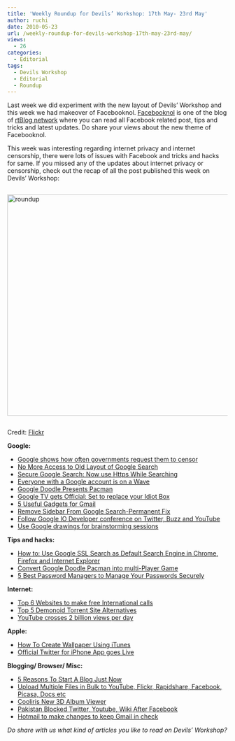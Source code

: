 ```yaml
---
title: 'Weekly Roundup for Devils’ Workshop: 17th May- 23rd May'
author: ruchi
date: 2010-05-23
url: /weekly-roundup-for-devils-workshop-17th-may-23rd-may/
views:
  - 26
categories:
  - Editorial
tags:
  - Devils Workshop
  - Editorial
  - Roundup
---
```

Last week we did experiment with the new layout of Devils’ Workshop and this week we had makeover of Facebooknol. <a href="http://fbknol.com/" onclick="_gaq.push(['_trackEvent', 'outbound-article', 'http://fbknol.com/', 'Facebooknol']);" >Facebooknol</a> is one of the blog of <a href="http://rtblogs.com/" onclick="_gaq.push(['_trackEvent', 'outbound-article', 'http://rtblogs.com/', 'rtBlog network']);" >rtBlog network</a> where you can read all Facebook related post, tips and tricks and latest updates. Do share your views about the new theme of Facebooknol.

This week was interesting regarding internet privacy and internet censorship, there were lots of issues with Facebook and tricks and hacks for same. If you missed any of the updates about internet privacy or censorship, check out the recap of all the post published this week on Devils’ Workshop:

<img class="wp-image-52291" style="float: none;margin: 15px auto;border: 0px" src="http://cdn.devilsworkshop.org/files/2010/05/roundup3.jpg" border="0" alt="roundup" width="506" height="506" />

Credit: <a href="http://www.flickr.com/photos/30928442@N08/3668169284" onclick="_gaq.push(['_trackEvent', 'outbound-article', 'http://www.flickr.com/photos/30928442@N08/3668169284', 'Flickr']);" target="_blank">Flickr</a>

**Google:**

  * [Google shows how often governments request them to censor][1]
  * [No More Access to Old Layout of Google Search][2]
  * [Secure Google Search: Now use Https While Searching][3]
  * [Everyone with a Google account is on a Wave][4]
  * [Google Doodle Presents Pacman][5]
  * [Google TV gets Official: Set to replace your Idiot Box][6]
  * [5 Useful Gadgets for Gmail][7]
  * [Remove Sidebar From Google Search-Permanent Fix][8]
  * [Follow Google IO Developer conference on Twitter, Buzz and YouTube][9]
  * [Use Google drawings for brainstorming sessions][10]

**Tips and hacks:**

  * [How to: Use Google SSL Search as Default Search Engine in Chrome, Firefox and Internet Explorer][11]
  * [Convert Google Doodle Pacman into multi-Player Game][12]
  * [5 Best Password Managers to Manage Your Passwords Securely][13]

**Internet:**

  * [Top 6 Websites to make free International calls][14]
  * [Top 5 Demonoid Torrent Site Alternatives][15]
  * [YouTube crosses 2 billion views per day][16]

**Apple:**

  * [How To Create Wallpaper Using iTunes][17]
  * [Official Twitter for iPhone App goes Live][18]

**Blogging/ Browser/ Misc:**

  * [5 Reasons To Start A Blog Just Now][19]
  * [Upload Multiple Files in Bulk to YouTube, Flickr, Rapidshare, Facebook, Picasa, Docs etc][20]
  * [Cooliris New 3D Album Viewer][21]
  * [Pakistan Blocked Twitter, Youtube, Wiki After Facebook][22]
  * [Hotmail to make changes to keep Gmail in check][23]

*Do share with us what kind of articles you like to read on Devils&#8217; Workshop?*

 [1]: http://devilsworkshop.org/google-shows-how-often-governments-request-them-to-censor/
 [2]: http://devilsworkshop.org/no-more-access-to-old-layout-of-google-search/
 [3]: http://devilsworkshop.org/secure-google-search-now-use-https-while-searching/
 [4]: http://devilsworkshop.org/everyone-with-a-google-account-is-on-a-wave/
 [5]: http://devilsworkshop.org/google-doodle-presents-pacman/
 [6]: http://devilsworkshop.org/google-tv-gets-official-set-to-replace-your-idiot-box/
 [7]: http://devilsworkshop.org/5-useful-gadgets-for-gmail/
 [8]: http://devilsworkshop.org/remove-sidebar-from-google-search-permanent-fix/
 [9]: http://devilsworkshop.org/follow-google-io-developer-conference-on-twitter-buzz-and-youtube/
 [10]: http://devilsworkshop.org/use-google-drawings-for-brainstorming-sessions/
 [11]: http://devilsworkshop.org/how-to-use-google-ssl-search-as-default-search-engine-in-chrome-firefox-and-internet-explorer/
 [12]: http://devilsworkshop.org/convert-google-doodle-pacman-into-multi-player-game/
 [13]: http://devilsworkshop.org/5-best-password-managers-to-manage-your-passwords-securely/
 [14]: http://devilsworkshop.org/top-6-websites-to-make-free-international-calls/
 [15]: http://devilsworkshop.org/top-5-demonoid-torrent-site-alternatives/
 [16]: http://devilsworkshop.org/youtube-crosses-2-billion-views-per-day/
 [17]: http://devilsworkshop.org/how-to-create-wallpaper-using-itunes/
 [18]: http://devilsworkshop.org/official-twitter-for-iphone-app-goes-live-2/
 [19]: http://devilsworkshop.org/5-reasons-to-start-a-blog-just-now/
 [20]: http://devilsworkshop.org/upload-multiple-files-in-bulk-to-youtube-flickr-rapidshare-facebook-picasa-docs-etc/
 [21]: http://devilsworkshop.org/cooliris-new-3d-album-viewer/
 [22]: http://devilsworkshop.org/pakistan-blocked-twitter-youtube-wiki-after-facebook/
 [23]: http://devilsworkshop.org/hotmail-to-make-changes-to-keep-gmail-in-check/
